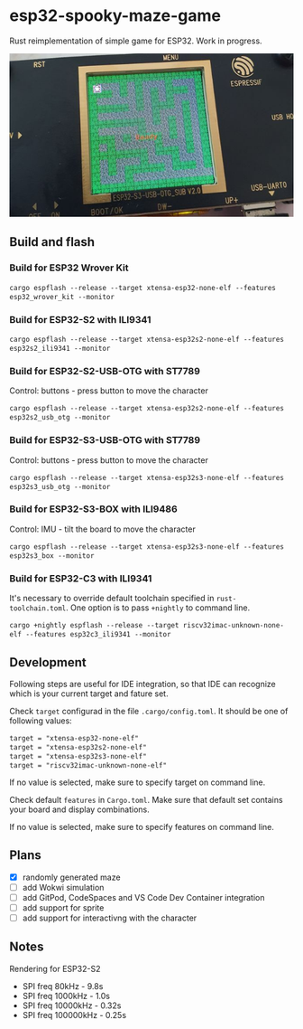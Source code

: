 # esp32-spooky-maze-game

Rust reimplementation of simple game for ESP32. Work in progress.

![Spooky on ESP32-S3-USB-OTG](assets/screenshot/esp32-spooky-s3-usb-otg.jpg)

## Build and flash

### Build for ESP32 Wrover Kit

```
cargo espflash --release --target xtensa-esp32-none-elf --features esp32_wrover_kit --monitor
```

### Build for ESP32-S2 with ILI9341

```
cargo espflash --release --target xtensa-esp32s2-none-elf --features esp32s2_ili9341 --monitor
```

### Build for ESP32-S2-USB-OTG with ST7789

Control: buttons - press button to move the character

```
cargo espflash --release --target xtensa-esp32s2-none-elf --features esp32s2_usb_otg --monitor
```

### Build for ESP32-S3-USB-OTG with ST7789

Control: buttons - press button to move the character

```
cargo espflash --release --target xtensa-esp32s3-none-elf --features esp32s3_usb_otg --monitor
```

### Build for ESP32-S3-BOX with ILI9486

Control: IMU - tilt the board to move the character

```
cargo espflash --release --target xtensa-esp32s3-none-elf --features esp32s3_box --monitor
```

### Build for ESP32-C3 with ILI9341

It's necessary to override default toolchain specified in `rust-toolchain.toml`. One option is to pass `+nightly` to command line.

```
cargo +nightly espflash --release --target riscv32imac-unknown-none-elf --features esp32c3_ili9341 --monitor
```

## Development

Following steps are useful for IDE integration, so that IDE can recognize which is your current target and fature set.

Check `target` configurad in the file `.cargo/config.toml`.
It should be one of following values:
```
target = "xtensa-esp32-none-elf"
target = "xtensa-esp32s2-none-elf"
target = "xtensa-esp32s3-none-elf"
target = "riscv32imac-unknown-none-elf"
```

If no value is selected, make sure to specify target on command line.

Check default `features` in `Cargo.toml`. Make sure that default set contains your board and display combinations.

If no value is selected, make sure to specify features on command line.

## Plans

- [X] randomly generated maze
- [ ] add Wokwi simulation
- [ ] add GitPod, CodeSpaces and VS Code Dev Container integration
- [ ] add support for sprite
- [ ] add support for interactivng with the character

## Notes

Rendering for ESP32-S2

- SPI freq 80kHz - 9.8s
- SPI freq 1000kHz - 1.0s
- SPI freq 10000kHz - 0.32s
- SPI freq 100000kHz - 0.25s
